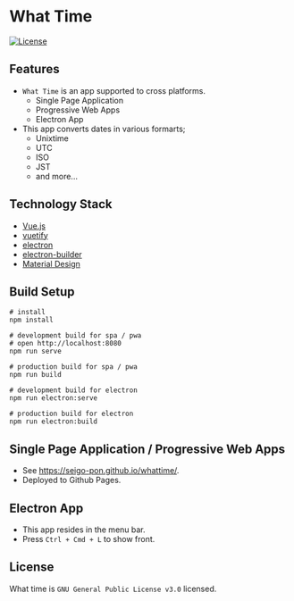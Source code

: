 # What Time

[![License](https://img.shields.io/github/license/seigo-pon/whattime.svg)]()

## Features
- `What Time` is an app supported to cross platforms.
    - Single Page Application
    - Progressive Web Apps
    - Electron App
- This app converts dates in various formarts;
    - Unixtime
    - UTC
    - ISO
    - JST
    - and more...

## Technology Stack
- [Vue.js](https://github.com/vuejs/vue)
- [vuetify](https://github.com/vuetifyjs/vuetify)
- [electron](https://github.com/electron/electron)
- [electron-builder](https://github.com/electron-userland/electron-builder)
- [Material Design](https://material.io)

## Build Setup

```
# install
npm install

# development build for spa / pwa
# open http://localhost:8080
npm run serve

# production build for spa / pwa
npm run build

# development build for electron
npm run electron:serve

# production build for electron
npm run electron:build
```

## Single Page Application / Progressive Web Apps
- See https://seigo-pon.github.io/whattime/.
- Deployed to Github Pages.

## Electron App
- This app resides in the menu bar.
- Press `Ctrl + Cmd + L` to show front.

## License
What time is `GNU General Public License v3.0` licensed.

